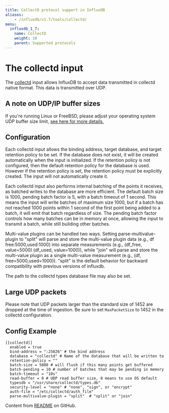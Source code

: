 ```yaml
---
title: CollectD protocol support in InfluxDB
aliases:
    - /influxdb/v1.7/tools/collectd/
menu:
  influxdb_1_7:
    name: CollectD
    weight: 10
    parent: Supported protocols
---
```


# The collectd input

The [collectd](https://collectd.org) input allows InfluxDB to accept data transmitted in collectd native format. This data is transmitted over UDP.

## A note on UDP/IP buffer sizes

If you're running Linux or FreeBSD, please adjust your operating system UDP buffer size limit, [see here for more details.](/influxdb/latest/supported_protocols/udp/#a-note-on-udpip-os-buffer-sizes)

## Configuration

Each collectd input allows the binding address, target database, and target retention policy to be set. If the database does not exist, it will be created automatically when the input is initialized. If the retention policy is not configured, then the default retention policy for the database is used. However if the retention policy is set, the retention policy must be explicitly created. The input will not automatically create it.

Each collectd input also performs internal batching of the points it receives, as batched writes to the database are more efficient. The default batch size is 1000, pending batch factor is 5, with a batch timeout of 1 second. This means the input will write batches of maximum size 1000, but if a batch has not reached 1000 points within 1 second of the first point being added to a batch, it will emit that batch regardless of size. The pending batch factor controls how many batches can be in memory at once, allowing the input to transmit a batch, while still building other batches.

Multi-value plugins can be handled two ways.  Setting parse-multivalue-plugin to "split" will parse and store the multi-value plugin data (e.g., df free:5000,used:1000) into separate measurements (e.g., (df_free, value=5000) (df_used, value=1000)), while "join" will parse and store the multi-value plugin as a single multi-value measurement (e.g., (df, free=5000,used=1000)).  "split" is the default behavior for backward compatibility with previous versions of influxdb.

The path to the collectd types database file may also be set.

## Large UDP packets

Please note that UDP packets larger than the standard size of 1452 are dropped at the time of ingestion. Be sure to set `MaxPacketSize` to 1452 in the collectd configuration.

## Config Example

```
[[collectd]]
  enabled = true
  bind-address = ":25826" # the bind address
  database = "collectd" # Name of the database that will be written to
  retention-policy = ""
  batch-size = 5000 # will flush if this many points get buffered
  batch-pending = 10 # number of batches that may be pending in memory
  batch-timeout = "10s"
  read-buffer = 0 # UDP read buffer size, 0 means to use OS default
  typesdb = "/usr/share/collectd/types.db"
  security-level = "none" # "none", "sign", or "encrypt"
  auth-file = "/etc/collectd/auth_file"
  parse-multivalue-plugin = "split"  # "split" or "join"
```

Content from [README](https://github.com/influxdata/influxdb/tree/1.7/services/collectd/README.md) on GitHub.
